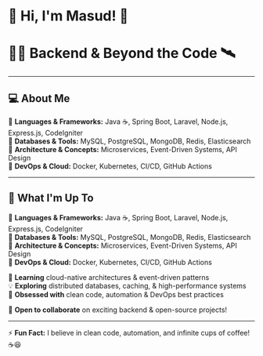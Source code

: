 # 👋 Hi, I'm Masud! 🚀  

# 👨‍💻 Backend & Beyond the Code 🛰️

---

## 💻 About Me  

🔹 **Languages & Frameworks:** Java ☕, Spring Boot, Laravel, Node.js, Express.js, CodeIgniter  
🔹 **Databases & Tools:** MySQL, PostgreSQL, MongoDB, Redis, Elasticsearch  
🔹 **Architecture & Concepts:** Microservices, Event-Driven Systems, API Design  
🔹 **DevOps & Cloud:** Docker, Kubernetes, CI/CD, GitHub Actions  

---

## 🚀 What I'm Up To  
🔹 **Languages & Frameworks:** Java ☕, Spring Boot, Laravel, Node.js, Express.js, CodeIgniter  
🔹 **Databases & Tools:** MySQL, PostgreSQL, MongoDB, Redis, Elasticsearch  
🔹 **Architecture & Concepts:** Microservices, Event-Driven Systems, API Design  
🔹 **DevOps & Cloud:** Docker, Kubernetes, CI/CD, GitHub Actions 

🌱 **Learning** cloud-native architectures & event-driven patterns  
💡 **Exploring** distributed databases, caching, & high-performance systems  
🔗 **Obsessed with** clean code, automation & DevOps best practices  

👯 **Open to collaborate** on exciting backend & open-source projects!  

---

⚡ **Fun Fact:** I believe in clean code, automation, and infinite cups of coffee! ☕😆  

